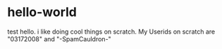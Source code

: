 # hello-world
test
hello. i like doing cool things on scratch. My Userids on scratch are "03172008" and "-SpamCauldron-"
